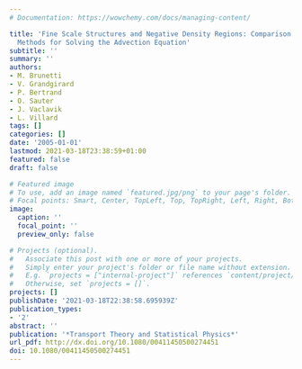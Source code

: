 ```yaml
---
# Documentation: https://wowchemy.com/docs/managing-content/

title: 'Fine Scale Structures and Negative Density Regions: Comparison of Numerical
  Methods for Solving the Advection Equation'
subtitle: ''
summary: ''
authors:
- M. Brunetti
- V. Grandgirard
- P. Bertrand
- O. Sauter
- J. Vaclavik
- L. Villard
tags: []
categories: []
date: '2005-01-01'
lastmod: 2021-03-18T23:38:59+01:00
featured: false
draft: false

# Featured image
# To use, add an image named `featured.jpg/png` to your page's folder.
# Focal points: Smart, Center, TopLeft, Top, TopRight, Left, Right, BottomLeft, Bottom, BottomRight.
image:
  caption: ''
  focal_point: ''
  preview_only: false

# Projects (optional).
#   Associate this post with one or more of your projects.
#   Simply enter your project's folder or file name without extension.
#   E.g. `projects = ["internal-project"]` references `content/project/deep-learning/index.md`.
#   Otherwise, set `projects = []`.
projects: []
publishDate: '2021-03-18T22:38:58.695939Z'
publication_types:
- '2'
abstract: ''
publication: '*Transport Theory and Statistical Physics*'
url_pdf: http://dx.doi.org/10.1080/00411450500274451
doi: 10.1080/00411450500274451
---
```

